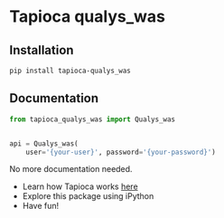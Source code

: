 # Tapioca qualys_was

## Installation
```
pip install tapioca-qualys_was
```

## Documentation
``` python
from tapioca_qualys_was import Qualys_was


api = Qualys_was(
	user='{your-user}', password='{your-password}')

```

No more documentation needed.

- Learn how Tapioca works [here](http://tapioca-wrapper.readthedocs.org/en/stable/quickstart.html)
- Explore this package using iPython
- Have fun!
